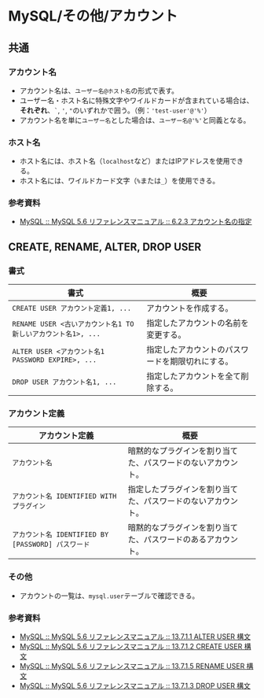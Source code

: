 # MySQL/その他/アカウント

## 共通

### アカウント名

- アカウント名は、`ユーザー名@ホスト名`の形式で表す。
- ユーザー名・ホスト名に特殊文字やワイルドカードが含まれている場合は、**それぞれ**、`` ` ``, `'`, `"`のいずれかで囲う。（例：`'test-user'@'%'`）
- アカウント名を単に`ユーザー名`とした場合は、`ユーザー名@'%'`と同義となる。

### ホスト名

- ホスト名には、ホスト名（`localhost`など）またはIPアドレスを使用できる。
- ホスト名には、ワイルドカード文字（`%`または`_`）を使用できる。

### 参考資料

- [MySQL :: MySQL 5.6 リファレンスマニュアル :: 6.2.3 アカウント名の指定](https://dev.mysql.com/doc/refman/5.6/ja/account-names.html)

## CREATE, RENAME, ALTER, DROP USER

### 書式

| 書式                                                         | 概要                                             |
| ------------------------------------------------------------ | ------------------------------------------------ |
| `CREATE USER アカウント定義1, ...`                           | アカウントを作成する。                           |
| `RENAME USER <古いアカウント名1 TO 新しいアカウント名1>, ...` | 指定したアカウントの名前を変更する。             |
| `ALTER USER <アカウント名1 PASSWORD EXPIRE>, ...`            | 指定したアカウントのパスワードを期限切れにする。 |
| `DROP USER アカウント名1, ...`                               | 指定したアカウントを全て削除する。               |

### アカウント定義

| アカウント定義                                     | 概要                                                         |
| -------------------------------------------------- | ------------------------------------------------------------ |
| `アカウント名`                                     | 暗黙的なプラグインを割り当てた、パスワードのないアカウント。 |
| `アカウント名 IDENTIFIED WITH プラグイン`          | 指定したプラグインを割り当てた、パスワードのないアカウント。 |
| `アカウント名 IDENTIFIED BY [PASSWORD] パスワード` | 暗黙的なプラグインを割り当てた、パスワードのあるアカウント。 |

### その他

- アカウントの一覧は、`mysql.user`テーブルで確認できる。

### 参考資料

- [MySQL :: MySQL 5.6 リファレンスマニュアル :: 13.7.1.1 ALTER USER 構文](https://dev.mysql.com/doc/refman/5.6/ja/alter-user.html)
- [MySQL :: MySQL 5.6 リファレンスマニュアル :: 13.7.1.2 CREATE USER 構文](https://dev.mysql.com/doc/refman/5.6/ja/create-user.html)
- [MySQL :: MySQL 5.6 リファレンスマニュアル :: 13.7.1.5 RENAME USER 構文](https://dev.mysql.com/doc/refman/5.6/ja/rename-user.html)
- [MySQL :: MySQL 5.6 リファレンスマニュアル :: 13.7.1.3 DROP USER 構文](https://dev.mysql.com/doc/refman/5.6/ja/drop-user.html)

